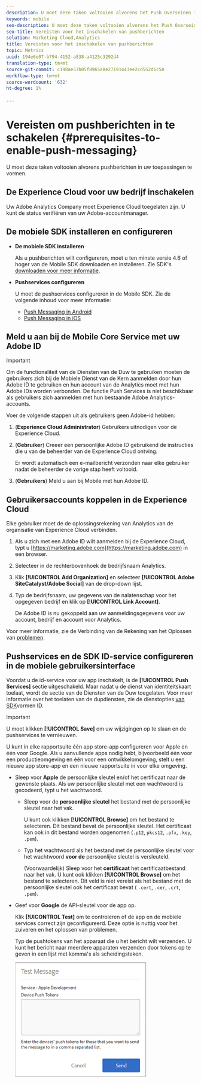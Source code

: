 ```yaml
---
description: U moet deze taken voltooien alvorens het Push Overseinen in toepassingen te vormen.
keywords: mobile
seo-description: U moet deze taken voltooien alvorens het Push Overseinen in toepassingen te vormen.
seo-title: Vereisten voor het inschakelen van pushberichten
solution: Marketing Cloud,Analytics
title: Vereisten voor het inschakelen van pushberichten
topic: Metrics
uuid: 194e6e07-b794-4152-a838-a4125c3292d4
translation-type: tm+mt
source-git-commit: c198ae57b05f8965a8e27191443ee2cd552d6c50
workflow-type: tm+mt
source-wordcount: '632'
ht-degree: 1%

---
```



# Vereisten om pushberichten in te schakelen {#prerequisites-to-enable-push-messaging}

U moet deze taken voltooien alvorens pushberichten in uw toepassingen te vormen.

## De Experience Cloud voor uw bedrijf inschakelen

Uw Adobe Analytics Company moet Experience Cloud toegelaten zijn. U kunt de status verifiëren van uw Adobe-accountmanager.

## De mobiele SDK installeren en configureren

* **De mobiele SDK installeren**

   Als u pushberichten wilt configureren, moet u ten minste versie 4.6 of hoger van de Mobile SDK downloaden en installeren. Zie SDK&#39;s [downloaden voor meer informatie](/help/using/c-manage-app-settings/c-mob-confg-app/t-config-analytics/download-sdk.md).

* **Pushservices configureren**

   U moet de pushservices configureren in de Mobile SDK.
Zie de volgende inhoud voor meer informatie:

   * [Push Messaging in Android](/help/android/messaging-main/push-messaging/push-messaging.md)
   * [Push Messaging in iOS](/help/ios/messaging-main/push-messaging/push-messaging.md)

## Meld u aan bij de Mobile Core Service met uw Adobe ID

>[!IMPORTANT]
>
>Om de functionaliteit van de Diensten van de Duw te gebruiken moeten de gebruikers zich bij de Mobiele Dienst van de Kern aanmelden door hun Adobe ID te gebruiken en hun account van de Analytics moet met hun Adobe IDs worden verbonden. De functie Push Services is niet beschikbaar als gebruikers zich aanmelden met hun bestaande Adobe Analytics-accounts.

Voer de volgende stappen uit als gebruikers geen Adobe-id hebben:

1. (**Experience Cloud Administrator**) Gebruikers uitnodigen voor de Experience Cloud.

1. (**Gebruiker**) Creeer een persoonlijke Adobe ID gebruikend de instructies die u van de beheerder van de Experience Cloud ontving.

   Er wordt automatisch een e-mailbericht verzonden naar elke gebruiker nadat de beheerder de vorige stap heeft voltooid.

1. (**Gebruikers**) Meld u aan bij Mobile met hun Adobe ID.

## Gebruikersaccounts koppelen in de Experience Cloud

Elke gebruiker moet de de oplossingsrekening van Analytics van de organisatie van Experience Cloud verbinden.

1. Als u zich met een Adobe ID wilt aanmelden bij de Experience Cloud, typt u [https://marketing.adobe.com](https://marketing.adobe.com) in een browser.

1. Selecteer in de rechterbovenhoek de bedrijfsnaam Analytics.

1. Klik **[!UICONTROL Add Organization]** en selecteer **[!UICONTROL Adobe SiteCatalyst/Adobe Social]** van de drop-down lijst.

1. Typ de bedrijfsnaam, uw gegevens van de nalatenschap voor het opgegeven bedrijf en klik op **[!UICONTROL Link Account]**.

   De Adobe ID is nu gekoppeld aan uw aanmeldingsgegevens voor uw account, bedrijf en account voor Analytics.

Voor meer informatie, zie de Verbinding van de Rekening van het Oplossen van [problemen](https://docs.adobe.com/content/help/nl-NL/core-services/interface/manage-users-and-products/organizations.html).

## Pushservices en de SDK ID-service configureren in de mobiele gebruikersinterface

Voordat u de id-service voor uw app inschakelt, is de **[!UICONTROL Push Services]** sectie uitgeschakeld. Maar nadat u de dienst van identiteitskaart toelaat, wordt de sectie van de Diensten van de Duw toegelaten. Voor meer informatie over het toelaten van de dupdiensten, zie de dienstopties [van SDK](/help/using/c-manage-app-settings/c-mob-confg-app/t-config-visitor.md)vormen ID.

>[!IMPORTANT]
>
>U moet klikken **[!UICONTROL Save]** om uw wijzigingen op te slaan en de pushservices te vernieuwen.
>
>U kunt in elke rapportsuite één app store-app configureren voor Apple en één voor Google. Als u aanvullende apps nodig hebt, bijvoorbeeld één voor een productieomgeving en één voor een ontwikkelomgeving, stelt u een nieuwe app store-app en een nieuwe rapportsuite in voor elke omgeving.

* Sleep voor **Apple** de persoonlijke sleutel en/of het certificaat naar de gewenste plaats. Als uw persoonlijke sleutel met een wachtwoord is gecodeerd, typt u het wachtwoord.

   * Sleep voor de **persoonlijke sleutel** het bestand met de persoonlijke sleutel naar het vak.

      U kunt ook klikken **[!UICONTROL Browse]** om het bestand te selecteren. Dit bestand bevat de persoonlijke sleutel. Het certificaat kan ook in dit bestand worden opgenomen (`.p12`, `pkcs12`, `.pfx`, `.key`, `.pem`).

   * Typ het wachtwoord als het bestand met de persoonlijke sleutel voor het wachtwoord **voor de** persoonlijke sleutel is versleuteld.

      (Voorwaardelijk) Sleep voor het **certificaat** het certificaatbestand naar het vak. U kunt ook klikken **[!UICONTROL Browse]** om het bestand te selecteren. Dit veld is niet vereist als het bestand met de persoonlijke sleutel ook het certificaat bevat ( `.cert`, `.cer`, `.crt`, `.pem`).

* Geef voor **Google** de API-sleutel voor de app op.

   Klik **[!UICONTROL Test]** om te controleren of de app en de mobiele services correct zijn geconfigureerd. Deze optie is nuttig voor het zuiveren en het oplossen van problemen.

   Typ de pushtokens van het apparaat die u het bericht wilt verzenden. U kunt het bericht naar meerdere apparaten verzenden door tokens op te geven in een lijst met komma&#39;s als scheidingsteken.

   ![push-testbericht](assets/push_test_list.png)
